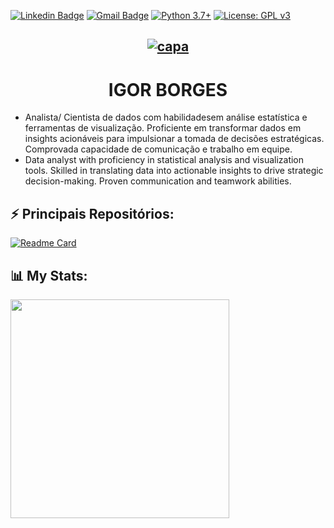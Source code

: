 [![Linkedin Badge](https://img.shields.io/badge/-Igor_Borges-blue?style=flat-square&logo=Linkedin&logoColor=white&link=https://www.https://www.linkedin.com/in/igor-silva-borges/)](https://www.linkedin.com/in/igor-silva-borges/) 
[![Gmail Badge](https://img.shields.io/badge/-Gmail-c14438?style=flat-square&logo=Gmail&logoColor=white&link=mailto:igorm4aster@gmail.com)](mailto:igorm4aster@gmail.com) [![Python 3.7+](https://img.shields.io/badge/python-3.7+-blue.svg)](https://www.python.org/downloads/release/python-360/) [![License: GPL v3](https://img.shields.io/badge/License-GPLv3-blue.svg)](https://www.gnu.org/licenses/gpl-3.0) 
<div align="center">
 
[![capa](https://media.discordapp.net/attachments/1088554408469602305/1150910871808250027/Capa-do-blog.jpg)](https://github.com/Igor-snBorges?tab=repositories)
---

 # IGOR BORGES 

 </div>

- Analista/ Cientista de dados com habilidadesem análise estatística e ferramentas de visualização. Proficiente em transformar dados em insights acionáveis para impulsionar a tomada de decisões estratégicas. Comprovada capacidade de comunicação e trabalho em equipe.
- Data analyst with proficiency in statistical analysis and visualization tools. Skilled in translating data into actionable insights to drive strategic decision-making. Proven communication and teamwork abilities.

## ⚡ **Principais Repositórios:**

[![Readme Card](https://github-readme-stats.vercel.app/api/pin/?username=Igor-snBorges&repo=Portfolio-Data-Science\&title_color=fff\&icon_color=f9f9f9\&text_color=9f9f9f\&bg_color=151515)](https://github.com/Igor-snBorges/Portfolio-Data-Science) 

## 📊 **My Stats:**

 <td><img width="350px" align="left" src="https://github-readme-stats.vercel.app/api/top-langs/?username=Igor-snBorges&hide=html&layout=compact&theme=dark" /></td> 

